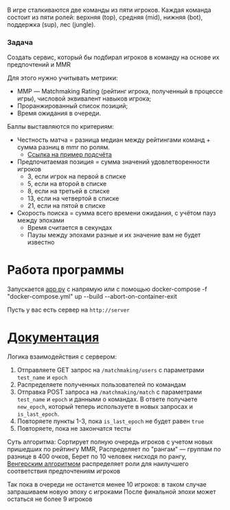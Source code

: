 В игре сталкиваются две команды из пяти игроков. Каждая команда состоит из пяти
ролей: верхняя (top), средняя (mid), нижняя (bot), поддержка (sup), лес (jungle).

### Задача

Создать сервис, который бы подбирал игроков в команду на основе их предпочтений и MMR

Для этого нужно учитывать метрики:

- MМР — Matchmaking Rating (рейтинг игрока, полученный в процессе игры), числовой эквивалент навыков игрока;
- Проранжированный список позиций;
- Время ожидания в очереди.

Баллы выставляются по критериям:
- Честность матча = разница медиан между рейтингами команд + сумма разниц в mmr по ролям.
  - [Ссылка на пример подсчёта](https://docs.google.com/spreadsheets/d/1dsavn30sd9B6QUk5k4XVJaQLprVCFzV72cCBOjWmtkM/edit?usp=sharing)
- Предпочитаемая позиция = сумма значений удовлетворенности игроков
  - 3, если игрок на первой в списке
  - 5, если на второй в списке
  - 8, если на третьей в списке
  - 13, если на четвертой в списке
  - 21, если на пятой в списке
- Скорость поиска = сумма всего времени ожидания, с учётом пауз между эпохами
  - Время считается в секундах
  - Паузы между эпохами разные и их значение вам не будет известно

# Работа программы

Запускается [app.py](matchmaking/app.py) с напрямую или с помощью docker-compose -f "docker-compose.yml" up --build --abort-on-container-exit 

Пусть у вас есть сервер на `http://server`
# [Документация](docs/api_description.md)

Логика взаимодействия с сервером:

1) Отправляете GET запрос на `/matchmaking/users` с параметрами `test_name` и `epoch`
2) Распределяете полученных пользователей по командам
3) Отправка POST запроса на `/matchmaking/match` с параметрами `test_name` и `epoch` и данными о командах. В ответе
   получаете `new_epoch`, который теперь используете в новых запросах и `is_last_epoch`.
4) Повторяете пункты 1-3, пока `is_last_epoch` не будет равен `true`
5) Повторяете, пока не закончатся тесты


Суть алгоритма:
Сортирует полную очередь игроков с учетом новых пришедших по рейтингу MMR,
Распределяет по "рангам" — группам по разнице в 400 очков,
Берет по 10 человек нисходя по рангу,
[Венгерским алгоритмом](https://habr.com/ru/articles/422009/) распределяет роли для наилучшего соответствия предпочтениям игроков

Так пока в очереди не останется менее 10 игроков: в таком случае запрашиваем новую эпоху с игроками
После финальной эпохи может остаться не более 9 игроков
